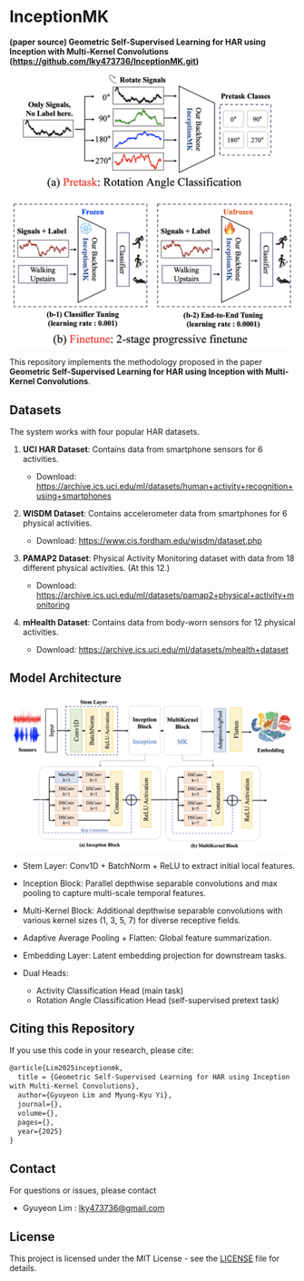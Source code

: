 # InceptionMK
**(paper source) Geometric Self-Supervised Learning for HAR using Inception with Multi-Kernel Convolutions (https://github.com/lky473736/InceptionMK.git)**

<p align="center"><img src='./vpipeline.png'></p>

This repository implements the methodology proposed in the paper **Geometric Self-Supervised Learning for HAR using Inception with Multi-Kernel Convolutions**.

## Datasets

The system works with four popular HAR datasets.

1. **UCI HAR Dataset**: Contains data from smartphone sensors for 6 activities.
   - Download: https://archive.ics.uci.edu/ml/datasets/human+activity+recognition+using+smartphones

2. **WISDM Dataset**: Contains accelerometer data from smartphones for 6 physical activities.
   - Download: https://www.cis.fordham.edu/wisdm/dataset.php

3. **PAMAP2 Dataset**: Physical Activity Monitoring dataset with data from 18 different physical activities. (At this 12.)
   - Download: https://archive.ics.uci.edu/ml/datasets/pamap2+physical+activity+monitoring

4. **mHealth Dataset**: Contains data from body-worn sensors for 12 physical activities.
   - Download: https://archive.ics.uci.edu/ml/datasets/mhealth+dataset

## Model Architecture

<p align="center"><img src='./model_architecture.png'></p>

- Stem Layer: Conv1D + BatchNorm + ReLU to extract initial local features.

- Inception Block: Parallel depthwise separable convolutions and max pooling to capture multi-scale temporal features.

- Multi-Kernel Block: Additional depthwise separable convolutions with various kernel sizes (1, 3, 5, 7) for diverse receptive fields.

- Adaptive Average Pooling + Flatten: Global feature summarization.

- Embedding Layer: Latent embedding projection for downstream tasks.

- Dual Heads:
    - Activity Classification Head (main task)
    - Rotation Angle Classification Head (self-supervised pretext task)

## Citing this Repository

If you use this code in your research, please cite:

```
@article{Lim2025inceptionmk,
  title = {Geometric Self-Supervised Learning for HAR using Inception with Multi-Kernel Convolutions},
  author={Gyuyeon Lim and Myung-Kyu Yi},
  journal={},
  volume={},
  pages={},
  year={2025}
}

```

## Contact

For questions or issues, please contact
- Gyuyeon Lim : lky473736@gmail.com

## License

This project is licensed under the MIT License - see the [LICENSE](LICENSE) file for details.
